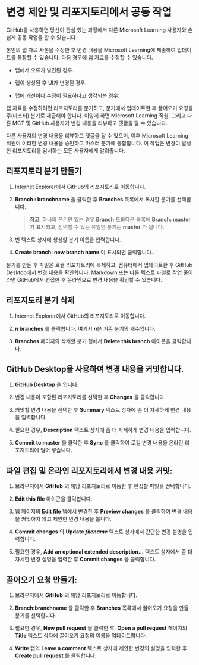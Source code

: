 ﻿# 변경 제안 및 리포지토리에서 공동 작업

GitHub를 사용하면 당신이 관심 있는 과정에서 다른 Microsoft Learning 사용자와 손쉽게 공동 작업을 할 수 있습니다. 

본인의 랩 자료 사본을 수정한 후 변경 내용을 Microsoft Learning에 제출하여 업데이트를 통합할 수 있습니다. 다음 경우에 랩 자료를 수정할 수 있습니다.

- 랩에서 오류가 발견된 경우. 

- 랩이 생성된 후 UI가 변경된 경우. 

- 랩에 개선이나 수정이 필요하다고 생각되는 경우.

랩 자료를 수정하려면 리포지토리를 분기하고, 분기에서 업데이트한 후 끌어오기 요청을 주(마스터) 분기로 제출해야 합니다. 이렇게 하면 Microsoft Learning 직원, 그리고 다른 MCT 및 GitHub 사용자가 변경 내용을 리뷰하고 댓글을 달 수 있습니다. 

다른 사용자의 변경 내용을 리뷰하고 댓글을 달 수 있으며, 이후 Microsoft Learning 직원이 이러한 변경 내용을 승인하고 마스터 분기에 통합합니다. 이 작업은 변경이 발생한 리포지토리를 감시하는 모든 사용자에게 알려줍니다.

## 리포지토리 분기 만들기

1.	Internet Explorer에서 GitHub의 리포지토리로 이동합니다.

1.	**Branch : branchname** 을 클릭한 후 **Branches** 목록에서 복사할 분기를 선택합니다.

    > **참고**:	하나의 분기만 있는 경우 **Branch** 드롭다운 목록에 **Branch: master** 가 표시되고, 선택할 수 있는 유일한 분기는 **master** 가 됩니다. 

3.	빈 텍스트 상자에 생성할 분기 이름을 입력합니다.

4.	**Create branch: new branch name** 이 표시되면 클릭합니다.

분기를 만든 후 파일을 로컬 리포지토리에 복제하고, 컴퓨터에서 업데이트한 후 GitHub Desktop에서 변경 내용을 확인합니다. Markdown 또는 다른 텍스트 파일로 작업 중이라면 GitHub에서 편집한 후 온라인으로 변경 내용을 확인할 수 있습니다.

## 리포지토리 분기 삭제

1.	Internet Explorer에서 GitHub의 리포지토리로 이동합니다.

2.	***n* branches** 를 클릭합니다. 여기서 ***n***은 기존 분기의 개수입니다.

3.	**Branches** 페이지의 삭제할 분기 행에서 **Delete this branch** 아이콘을 클릭합니다.

## GitHub Desktop을 사용하여 변경 내용을 커밋합니다.

1.	**GitHub Desktop** 을 엽니다.

2.	변경 내용이 포함된 리포지토리를 선택한 후 **Changes** 을 클릭합니다.

3.	커밋할 변경 내용을 선택한 후 **Summary** 텍스트 상자에 좀 더 자세하게 변경 내용을 입력합니다.

4.	필요한 경우, **Description** 텍스트 상자에 좀 더 자세하게 변경 내용을 입력합니다.

5.	**Commit to master** 을 클릭한 후 **Sync** 를 클릭하여  로컬 변경 내용을 온라인 리포지토리에 밀어 넣습니다.

## 파일 편집 및 온라인 리포지토리에서 변경 내용 커밋:

1.	브라우저에서 **GitHub** 의 해당 리포지토리로 이동한 후 편집할 파일을 선택합니다.

2.	**Edit this file** 아이콘을 클릭합니다.

3.	웹 페이지의 **Edit file** 탭에서 변경한 후 **Preview changes** 를 클릭하여 변경 내용을 커밋하지 않고 제안한 변경 내용을 봅니다.

4.	**Commit changes** 의 **Update *filename*** 텍스트 상자에서 간단한 변경 설명을 입력합니다.

5.	필요한 경우, **Add an optional extended description...** 텍스트 상자에서 좀 더 자세한 변경 설명을 입력한 후 **Commit changes** 을 클릭합니다.

## 끌어오기 요청 만들기:

1.	브라우저에서 **GitHub** 의 해당 리포지토리로 이동합니다.

2.	**Branch:branchname** 을 클릭한 후 **Branches** 목록에서 끌어오기 요청을 만들 분기를 선택합니다.

3.	필요한 경우, **New pull request** 을 클릭한 후, **Open a pull request** 페이지의 **Title** 텍스트 상자에 끌어오기 요청의 이름을 업데이트합니다.

4.	**Write** 탭의 **Leave a comment** 텍스트 상자에 제안한 변경의 설명을 입력한 후 **Create pull request** 를 클릭합니다.
